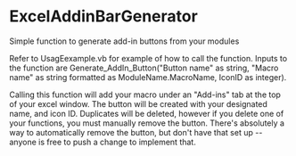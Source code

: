 # ExcelAddinBarGenerator
Simple function to generate add-in buttons from your modules

Refer to UsagEexample.vb for example of how to call the function. Inputs to the function are Generate_AddIn_Button("Button name" as string, "Macro name" as string formatted as ModuleName.MacroName, IconID as integer).

Calling this function will add your macro under an "Add-ins" tab at the top of your excel window. The button will be created with your designated name, and icon ID. Duplicates will be deleted, however if you delete one of your functions, you must manually remove the button. There's absolutely a way to automatically remove the button, but don't have that set up -- anyone is  free to push a change to implement that.
